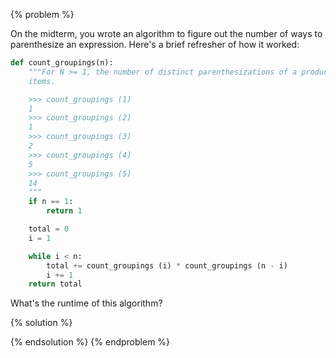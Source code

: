 {% problem %}

On the midterm, you wrote an algorithm to figure out the number of ways to parenthesize an expression. Here's a brief refresher of how it worked:

```python
def count_groupings(n):
    """For N >= 1, the number of distinct parenthesizations of a product of N
    items.

    >>> count_groupings (1)
    1
    >>> count_groupings (2)
    1
    >>> count_groupings (3)
    2
    >>> count_groupings (4)
    5
    >>> count_groupings (5)
    14
    """
    if n == 1:
        return 1

    total = 0
    i = 1

    while i < n:
        total += count_groupings (i) * count_groupings (n - i)
        i += 1
    return total
```

What's the runtime of this algorithm?

{% solution %}



{% endsolution %}
{% endproblem %}
